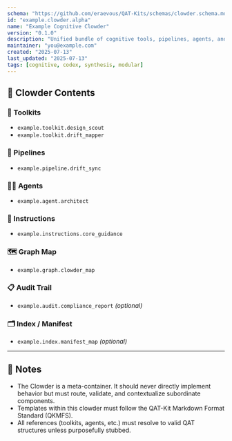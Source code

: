 ```yaml
---
schema: "https://github.com/eraevous/QAT-Kits/schemas/clowder.schema.md"
id: "example.clowder.alpha"
name: "Example Cognitive Clowder"
version: "0.1.0"
description: "Unified bundle of cognitive tools, pipelines, agents, and evaluations for exploratory knowledge synthesis and codex collaboration."
maintainer: "you@example.com"
created: "2025-07-13"
last_updated: "2025-07-13"
tags: [cognitive, codex, synthesis, modular]
---
```


## 🧠 Clowder Contents

### 🧰 Toolkits
- `example.toolkit.design_scout`
- `example.toolkit.drift_mapper`

### 🔁 Pipelines
- `example.pipeline.drift_sync`

### 🧑‍🚀 Agents
- `example.agent.architect`

### 🧭 Instructions
- `example.instructions.core_guidance`

### 🗺️ Graph Map
- `example.graph.clowder_map`

### 📋 Audit Trail
- `example.audit.compliance_report` *(optional)*

### 🗂️ Index / Manifest
- `example.index.manifest_map` *(optional)*

---

## 📐 Notes

- The Clowder is a meta-container. It should never directly implement behavior but must route, validate, and contextualize subordinate components.
- Templates within this clowder must follow the QAT-Kit Markdown Format Standard (QKMFS).
- All references (toolkits, agents, etc.) must resolve to valid QAT structures unless purposefully stubbed.
